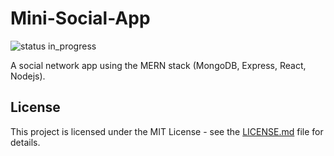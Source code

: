 # Mini-Social-App

![status in_progress](https://img.shields.io/badge/status-in_progress-brightgreen.svg)

A social network app using the MERN stack (MongoDB, Express, React, Nodejs).

## License

This project is licensed under the MIT License - see the [LICENSE.md](LICENSE.md) file for details.
